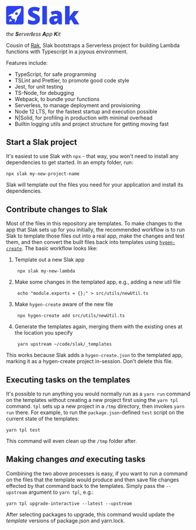<img src="https://raw.githubusercontent.com/bjacobel/slak/master/assets/logo.svg?sanitize=true" alt="Slak" width="200px">

_the **S**erver**l**ess **A**pp **K**it_

Cousin of [Rak](https://github.com/bjacobel/rak), Slak bootstraps a Serverless project for building Lambda functions with Typescript in a joyous environment.

Features include:
- TypeScript, for safe programming
- TSLint and Prettier, to promote good code style
- Jest, for unit testing
- TS-Node, for debugging
- Webpack, to bundle your functions
- Serverless, to manage deployment and provisioning
- Node 12 LTS, for the fastest startup and execution possible
- N|Solid, for profiling in production with minimal overhead
- Builtin logging utils and project structure for getting moving fast

## Start a Slak project
It's easiest to use Slak with `npx` - that way, you won't need to install any dependencies to get started. In an empty folder, run:

    npx slak my-new-project-name

Slak will template out the files you need for your application and install its dependencies.

## Contribute changes to Slak
Most of the files in this repository are templates. To make changes to the app that Slak sets up for you initially, the recommended workflow is to run Slak to template those files out into a real app, make the changes and test them, and then convert the built files back into templates using [`hygen-create`](http://www.hygen.io/create). The basic workflow looks like:

1. Template out a new Slak app

        npx slak my-new-lambda

2. Make some changes in the templated app, e.g., adding a new util file

        echo "module.exports = {};" > src/utils/newUtil.ts

3. Make `hygen-create` aware of the new file

        npx hygen-create add src/utils/newUtil.ts

4. Generate the templates again, merging them with the existing ones at the location you specify

        yarn upstream ~/code/slak/_templates

This works because Slak adds a `hygen-create.json` to the templated app, marking it as a hygen-create project in-session. Don't delete this file.

## Executing tasks on the templates
It's possible to run anything you would normally run as a `yarn run` command on the templates without creating a new project first using the `yarn tpl` command. `tpl` sets up a new project in a `/tmp` directory, then invokes `yarn run` there. For example, to run the `package.json`-defined `test` script on the current state of the templates:

    yarn tpl test

This command will even clean up the `/tmp` folder after.

## Making changes _and_ executing tasks
Combining the two above processes is easy, if you want to run a command on the files that the template would produce and then save file changes effected by that command back to the templates. Simply pass the `--upstream` argument to `yarn tpl`, e.g.:

    yarn tpl upgrade-interactive --latest --upstream

After selecting packages to upgrade, this command would update the _template_ versions of package.json and yarn.lock.
